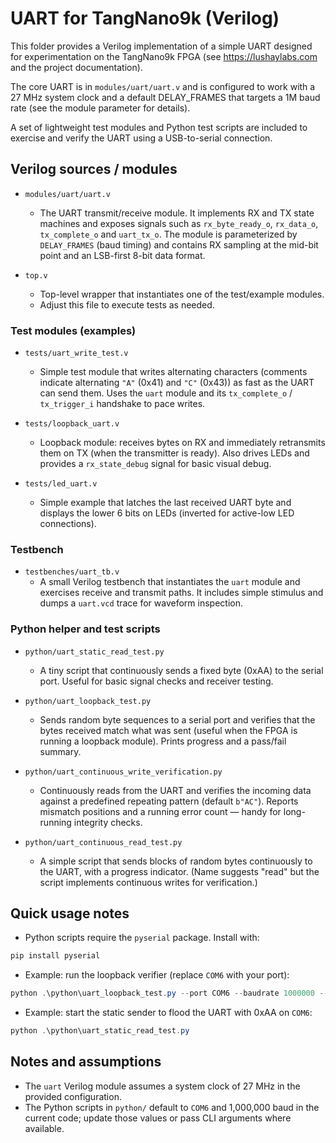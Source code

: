 # UART for TangNano9k (Verilog)

This folder provides a Verilog implementation of a simple UART designed for
experimentation on the TangNano9k FPGA (see https://lushaylabs.com and
the project documentation). 

The core UART is in `modules/uart/uart.v` and is
configured to work with a 27 MHz system clock and a default DELAY_FRAMES that
targets a 1M baud rate (see the module parameter for details). 

A set
of lightweight test modules and Python test scripts are included to exercise
and verify the UART using a USB-to-serial connection.


## Verilog sources / modules

- `modules/uart/uart.v`
	- The UART transmit/receive module. It implements RX and TX state machines
		and exposes signals such as `rx_byte_ready_o`, `rx_data_o`, `tx_complete_o`
		and `uart_tx_o`. The module is parameterized by `DELAY_FRAMES` (baud
		timing) and contains RX sampling at the mid-bit point and an LSB-first
		8-bit data format.

- `top.v`
	- Top-level wrapper that instantiates one of the test/example modules. 
    - Adjust this file to execute tests as needed. 

### Test modules (examples)

- `tests/uart_write_test.v`
	- Simple test module that writes alternating characters (comments indicate
		alternating `"A"` (0x41) and `"C"` (0x43)) as fast as the UART can send
		them. Uses the `uart` module and its `tx_complete_o` / `tx_trigger_i`
		handshake to pace writes.

- `tests/loopback_uart.v`
	- Loopback module: receives bytes on RX and immediately retransmits them
		on TX (when the transmitter is ready). Also drives LEDs and provides a
		`rx_state_debug` signal for basic visual debug.

- `tests/led_uart.v`
	- Simple example that latches the last received UART byte and displays the
		lower 6 bits on LEDs (inverted for active-low LED connections).

### Testbench

- `testbenches/uart_tb.v`
	- A small Verilog testbench that instantiates the `uart` module and
		exercises receive and transmit paths. It includes simple stimulus and
		dumps a `uart.vcd` trace for waveform inspection.

### Python helper and test scripts

- `python/uart_static_read_test.py`
	- A tiny script that continuously sends a fixed byte (0xAA) to the serial
		port. Useful for basic signal checks and receiver testing.

- `python/uart_loopback_test.py`
	- Sends random byte sequences to a serial port and verifies that the bytes
		received match what was sent (useful when the FPGA is running a
		loopback module). Prints progress and a pass/fail summary.

- `python/uart_continuous_write_verification.py`
	- Continuously reads from the UART and verifies the incoming data against
		a predefined repeating pattern (default `b"AC"`). Reports mismatch
		positions and a running error count — handy for long-running
		integrity checks.

- `python/uart_continuous_read_test.py`
	- A simple script that sends blocks of random bytes continuously to the
		UART, with a progress indicator. (Name suggests "read" but the script
		implements continuous writes for verification.)

## Quick usage notes

- Python scripts require the `pyserial` package. Install with:

```powershell
pip install pyserial
```

- Example: run the loopback verifier (replace `COM6` with your port):

```powershell
python .\python\uart_loopback_test.py --port COM6 --baudrate 1000000 --bytes 8 --interval 0.01 --count 1000
```

- Example: start the static sender to flood the UART with 0xAA on `COM6`:

```powershell
python .\python\uart_static_read_test.py
```

## Notes and assumptions

- The `uart` Verilog module assumes a system clock of 27 MHz in the provided
	configuration.
- The Python scripts in `python/` default to `COM6` and 1,000,000 baud in the
	current code; update those values or pass CLI arguments where available.


